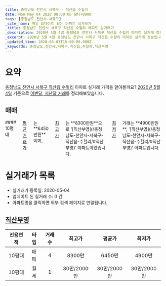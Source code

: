 ```yaml
---
title: 충청남도 천안시 서북구 - 직산읍 수헐리
date: Mon May 04 2020 00:00:00 GMT+0900
tags: [충청남도-천안시-서북구]
_site_name: 매일 업데이트 되는 아파트 실거래가
_title: 충청남도 천안시 서북구 직산읍 수헐리 아파트 실거래가
_description: 2020년 5월 4일 충청남도 천안시 서북구 직산읍 수헐리 아파트 실거래 정보입니다. 1건 아파트 정보가 있습니다.
_excerpt: 2020년 5월 4일 충청남도 천안시 서북구 직산읍 수헐리 아파트 실거래 정보입니다. 1건 아파트 정보가 있습니다.
_updated_time: 2020-05-03T15:00:00.000Z
_keywords: 충청남도,천안시,서북구,직산읍,수헐리,직산부영
---
```





# 요약
<ins>충청남도 천안시 서북구 직산읍 수헐리</ins> 아파트 실거래 가격을 알아볼까요? <ins>2020년 5월 4일</ins> 기준으로 <ins>이번달, 지난달 거래</ins>를 정리해보았습니다.

## 매매
<div class="container">
<div class="twelve columns" markdown="1">
#### 10평대
<ins>평균 거래가</ins>는 **6450만원**이며, <ins>최고가</ins>는 **8300만원**으로 '[직산부영](/충청남도-천안시-서북구-직산읍-수헐리/#직산부영)' 아파트이었습니다. <ins>최저가</ins> 거래는 **4900만원**, '[직산부영](/충청남도-천안시-서북구-직산읍-수헐리/#직산부영)' 아파트입니다.
</div>
</div>



# 실거래가 목록
- 실거래가 등록일: 2020-05-04
- 업데이트 된 실거래 수: 0 건
- 아파트명을 클릭하면 외부 검색 페이지로 연결됩니다.

## [직산부영](#직산부영)

|전용면적|타입|거래수|최고가|평균가|최저가|
|:---:|:---:|:---:|:---:|:---:|:---:|
|10평대|<span class="deal-type-1">매매</span>|4|8300만|6450만|4900만|
|10평대|<span class="deal-type-3">월세</span>|1|30만/2000만|30만/2000만|30만/2000만|

<br/>



